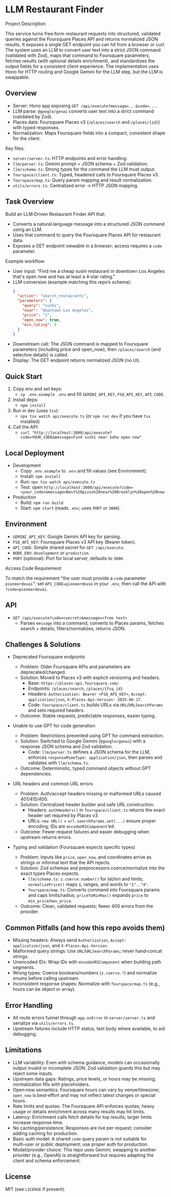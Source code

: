 # LLM Restaurant Finder

Project Description

This service turns free‑form restaurant requests into structured, validated queries against the Foursquare Places API and returns normalized JSON results. It exposes a single GET endpoint you can hit from a browser or curl. The system uses an LLM to convert user text into a strict JSON command (validated with Zod), maps that command to Foursquare parameters, fetches results (with optional details enrichment), and standardizes the output fields for a consistent client experience. The implementation uses Hono for HTTP routing and Google Gemini for the LLM step, but the LLM is swappable.


## Overview
- Server: Hono app exposing `GET /api/execute?message=...&code=...`.
- LLM parse: `@google/genai` converts user text into a strict command (validated by Zod).
- Places data: Foursquare Places v3 (`/places/search` and `/places/{id}`) with typed responses.
- Normalization: Maps Foursquare fields into a compact, consistent shape for the client.

Key files:
- `server/server.ts`: HTTP endpoints and error handling.
- `llm/parser.ts`: Gemini prompt + JSON schema + Zod validation.
- `llm/schema.ts`: Strong types for the command the LLM must output.
- `fourspace/client.ts`: Typed, headered calls to Foursquare Places v3.
- `fourspace/map.ts`: Query param mapping and result normalization.
- `utils/errors.ts`: Centralized error → HTTP JSON mapping.


## Task Overview
Build an LLM‑Driven Restaurant Finder API that:
- Converts a natural‑language message into a structured JSON command using an LLM.
- Uses that command to query the Foursquare Places API for restaurant data.
- Exposes a GET endpoint viewable in a browser; access requires a `code` parameter.

Example workflow:
- User input: "Find me a cheap sushi restaurant in downtown Los Angeles that's open now and has at least a 4‑star rating."
- LLM conversion (example matching this repo’s schema):
  ```json
  {
    "action": "search_restaurants",
    "parameters": {
      "query": "sushi",
      "near": "downtown Los Angeles",
      "price": "1",
      "open_now": true,
      "min_rating": 4
    }
  }
  ```
- Downstream call: The JSON command is mapped to Foursquare parameters (including price and open_now), then `/places/search` (and selective details) is called.
- Display: The GET endpoint returns normalized JSON (no UI).


## Quick Start
1. Copy env and set keys:
   - `cp .env.example .env` and fill `GEMINI_API_KEY`, `FSQ_API_KEY`, `API_CODE`.
2. Install deps:
   - `npm install`
3. Run in dev (uses `tsx`):
   - `npx tsx watch api/execute.ts` (or `npm run dev` if you have `tsx` installed)
4. Call the API:
   - `curl "http://localhost:3000/api/execute?code=YOUR_CODE&message=Find sushi near Soho open now"`


## Local Deployment
- Development
  - Copy `.env.example` to `.env` and fill values (see Environment).
  - Install: `npm install`
  - Run: `npx tsx watch api/execute.ts`
  - Test: open `http://localhost:3000/api/execute?code=<your_code>&message=Best%20pizza%20near%20Brooklyn%20open%20now`
- Production
  - Build: `npm run build`
  - Start: `npm start` (reads `.env`; uses `PORT` or `3000`).


## Environment
- `GEMINI_API_KEY`: Google Gemini API key for parsing.
- `FSQ_API_KEY`: Foursquare Places v3 API key (Bearer token).
- `API_CODE`: Simple shared secret for `GET /api/execute`.
- `NODE_ENV`: `development` or `production`.
- `PORT` (optional): Port for local server, defaults to `3000`.

Access Code Requirement

To match the requirement "the user must provide a `code` parameter `pioneerdevai`": set `API_CODE=pioneerdevai` in your `.env`, then call the API with `?code=pioneerdevai`.


## API
- `GET /api/execute?code=<secret>&message=<free text>`
  - Parses `message` into a command, converts to Places params, fetches search + details, filters/normalizes, returns JSON.


## Challenges & Solutions
- Deprecated Foursquare endpoints
  - Problem: Older Foursquare APIs and parameters are deprecated/changed.
  - Solution: Moved to Places v3 with explicit versioning and headers.
    - Base: `https://places-api.foursquare.com/`
    - Endpoints: `/places/search`, `/places/{fsq_id}`
    - Headers: `Authorization: Bearer <FSQ_API_KEY>`, `Accept: application/json`, `X-Places-Api-Version: 2025-06-17`.
    - Code: `fourspace/client.ts` builds URLs via `URL`/`URLSearchParams` and sets required headers.
  - Outcome: Stable requests, predictable responses, easier typing.

- Unable to use GPT for code generation
  - Problem: Restrictions prevented using GPT for command extraction.
  - Solution: Switched to Google Gemini (`@google/genai`) with a response JSON schema and Zod validation.
    - Code: `llm/parser.ts` defines a JSON schema for the LLM, enforces `responseMimeType: application/json`, then parses and validates with `llm/schema.ts`.
  - Outcome: Deterministic, typed command objects without GPT dependencies.

- URL headers and common URL errors
  - Problem: Auth/accept headers missing or malformed URLs caused 401/415/400.
  - Solution: Centralized header builder and safe URL construction.
    - Headers: `authHeaders()` in `fourspace/client.ts` returns the exact header set required by Places v3.
    - URLs: `new URL()` + `url.searchParams.set(...)` ensure proper encoding; IDs are `encodeURIComponent`’ed.
  - Outcome: Fewer request failures and easier debugging when upstream returns errors.

- Typing and validation (Foursquare expects specific types)
  - Problem: Inputs like `price`, `open_now`, and coordinates arrive as strings or informal text that the API rejects.
  - Solution: Zod schemas and preprocessors coerce/normalize into the exact types Places expects.
    - `llm/schema.ts`: `z.coerce.number()` for lat/lon and limits; `normalizePrice()` maps `$`, ranges, and words to `"1".."4"`.
    - `fourspace/map.ts`: Converts command into Foursquare params and caps limits/radius; `priceToMinMax()` expands `price` to `min_price`/`max_price`.
  - Outcome: Clean, validated requests; fewer 400 errors from the provider.


## Common Pitfalls (and how this repo avoids them)
- Missing headers: Always send `Authorization`, `Accept: application/json`, and `X-Places-Api-Version`.
- Malformed query strings: Use `URL`/`URLSearchParams`; never hand‑concat strings.
- Unencoded IDs: Wrap IDs with `encodeURIComponent` when building path segments.
- Wrong types: Coerce booleans/numbers (`z.coerce.*`) and normalize enums before calling upstream.
- Inconsistent response shapes: Normalize with `fourspace/map.ts` (e.g., hours can be object or array).


## Error Handling
- All route errors funnel through `app.onError` in `server/server.ts` and serialize via `utils/errors.ts`.
- Upstream failures include HTTP status, text body where available, to aid debugging.


## Limitations
- LLM variability: Even with schema guidance, models can occasionally output invalid or incomplete JSON; Zod validation guards this but may reject some inputs.
- Upstream data gaps: Ratings, price levels, or hours may be missing; normalization fills with placeholders.
- Open‑now semantics: Foursquare hours can vary by venue/timezone; `open_now` is best‑effort and may not reflect latest changes or special hours.
- Rate limits and quotas: The Foursquare API enforces quotas; heavy usage or details enrichment across many results may hit limits.
- Latency: Enrichment calls fetch details for top results; larger limits increase response time.
- No caching/persistence: Responses are live per request; consider adding caching for production.
- Basic auth model: A shared `code` query param is not suitable for multi‑user or public deployment; use proper auth for production.
- Model/provider choice: This repo uses Gemini; swapping to another provider (e.g., OpenAI) is straightforward but requires adapting the client and schema enforcement.


## License
MIT (see `LICENSE` if present).


